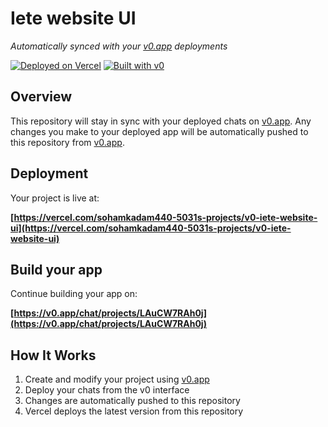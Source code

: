 # Iete website UI

*Automatically synced with your [v0.app](https://v0.app) deployments*

[![Deployed on Vercel](https://img.shields.io/badge/Deployed%20on-Vercel-black?style=for-the-badge&logo=vercel)](https://vercel.com/sohamkadam440-5031s-projects/v0-iete-website-ui)
[![Built with v0](https://img.shields.io/badge/Built%20with-v0.app-black?style=for-the-badge)](https://v0.app/chat/projects/LAuCW7RAh0j)

## Overview

This repository will stay in sync with your deployed chats on [v0.app](https://v0.app).
Any changes you make to your deployed app will be automatically pushed to this repository from [v0.app](https://v0.app).

## Deployment

Your project is live at:

**[https://vercel.com/sohamkadam440-5031s-projects/v0-iete-website-ui](https://vercel.com/sohamkadam440-5031s-projects/v0-iete-website-ui)**

## Build your app

Continue building your app on:

**[https://v0.app/chat/projects/LAuCW7RAh0j](https://v0.app/chat/projects/LAuCW7RAh0j)**

## How It Works

1. Create and modify your project using [v0.app](https://v0.app)
2. Deploy your chats from the v0 interface
3. Changes are automatically pushed to this repository
4. Vercel deploys the latest version from this repository
